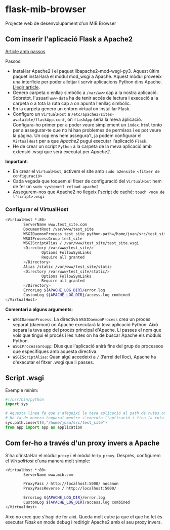# flask-mib-browser

Projecte web de desenvolupament d'un MIB Browser

## Com inserir l'aplicació Flask a Apache2

[Article amb passos](https://toxigon.com/deploying-a-flask-application-via-the-apache-server)

Passos:

- Instal·lar Apache2 i el paquet libapache2-mod-wsgi-py3. Aquest últim paquet instal·larà el mòdul mod_wsgi a Apache. Aquest mòdul proveeix una interfície per poder allotjar i servir aplicacions Python dins Apache.
[Llegir article](https://toxigon.com/deploying-a-flask-application-via-the-apache-server).
- Genero carpeta o enllaç simbòlic a `/var/www` cap a la nostra aplicació. Sobretot, l'usuari `www-data` ha de tenir accés de lectura i execució a la carpeta o a tota la ruta cap a on apunta l'enllaç simbòlic.
- En la carpeta genero un entorn virtual on instal·lar Flask.
- Configuro un `VirtualHost` a `/etc/apache2/sites-avalaible/flaskApp.conf`, on `flaskApp` seria la meva aplicació. Configura-ho primer per a poder veure simplement un `index.html` tonto per a assegurar-te que no hi han problemes de permisos i es pot veure la pàgina. Un cop ens hem assegura't, ja podem configurar el `VirtualHost` per a que *Apache2* pugui executar l'aplicació `Flask`.
- He de crear un script `Python` a la carpeta de la meva aplicació amb extensió .wsgi que serà executat per *Apache2*.

**Important**: 

- En crear el `VirtualHost`, activem el site amb `sudo a2ensite <fitxer de configuració>`
- Cada vegada que toquem el fitxer de configuració del `VirtualHost` hem de fer un `sudo systemctl reload apache2`
- Assegurem-nos que Apache2 no llegeix l'script de caché: `touch <nom de l'script>.wsgi`

### Configurar el VirtualHost

```bash
<VirtualHost *:80>
        ServerName www.test_site.com
        DocumentRoot /var/www/test_site
        WSGIDaemonProcess test_site python-path=/home/joan/src/test_site:/home/joan/src/test_site/.venv/lib/python3.12/site-packages
        WSGIProcessGroup test_site
        WSGIScriptAlias / /var/www/test_site/test_site.wsgi
        <Directory /var/www/test_site/>
                Options FollowSymLinks
                Require all granted
        </Directory>
        Alias /static /var/www/test_site/static
        <Directory /var/www/test_site/static/>
                Options FollowSymLinks
                Require all granted
        </Directory>
        ErrorLog ${APACHE_LOG_DIR}/error.log
        CustomLog ${APACHE_LOG_DIR}/access.log combined
</VirtualHost>
```

**Comentari a alguns arguments**: 

- `WSGIDaemonProcess`: La directiva `WSGIDaemonProcess` crea un procés separat (daemon) on Apache executarà la teva aplicació Python. Això separa la teva app del procés principal d'Apache. Li passes el nom que vols que tingui el procés i les rutes on ha de buscar Apache els mòduls Python.
- `WSGIProcessGroupp`: Dius que l'aplicació anirà fins del grup de processos que especifiques amb aquesta directiva.
- `WSGIScriptAlias`: Quan algú accedeixi a `/` (l’arrel del lloc), Apache ha d'executar el fitxer .wsgi que li passes.

## Script .wsgi

Exemple mínim:

```python
#!/usr/bin/python
import sys

# Aquesta línea fa que s'afegeixi la teva aplicació al path de rutes on buscar mòduls Python. 
# Ho fa de manera temporal mentre s'executa l'aplicació i fica la ruta a l'inici del path
sys.path.insert(0,"/home/joan/src/test_site")
from app import app as application
```

## Com fer-ho a través d'un proxy invers a Apache

S'ha d'instal·lar el mòdul `proxy` i el mòdul `http_proxy`. Després, configurem el *VirtualHost* d'una manera molt simple:

```bash
<VirtualHost *:80>
        ServerName www.mib.com

        ProxyPass / http://localhost:5000/ nocanon 
        ProxyPassReverse / http://localhost:5000/

        ErrorLog ${APACHE_LOG_DIR}/error.log
        CustomLog ${APACHE_LOG_DIR}/access.log combined
</VirtualHost>
```

Això no crec que s'hagi de fer així. Queda molt cutre ja que el que he fet és executar *Flask* en mode debug i redirigir Apache2 amb el seu proxy invers.